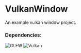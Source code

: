# VulkanWindow
An example vulkan window project.

### Dependencies:
![GLFW](https://www.glfw.org/)
![Vulkan](https://vulkan.lunarg.com)
